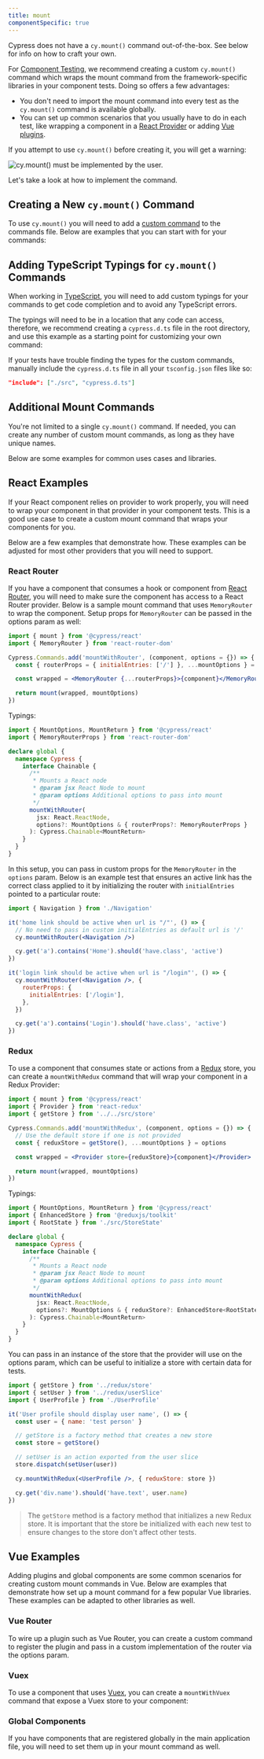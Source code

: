 ```yaml
---
title: mount
componentSpecific: true
---
```


<Alert type="warning">

Cypress does not have a `cy.mount()` command out-of-the-box. See below for info
on how to craft your own.

</Alert>

For
[Component Testing](/guides/overview/choosing-testing-type#What-is-Component-Testing),
we recommend creating a custom `cy.mount()` command which wraps the mount
command from the framework-specific libraries in your component tests. Doing so
offers a few advantages:

- You don't need to import the mount command into every test as the `cy.mount()`
  command is available globally.
- You can set up common scenarios that you usually have to do in each test, like
  wrapping a component in a
  [React Provider](https://reactjs.org/docs/context.html) or adding
  [Vue plugins](https://vuejs.org/v2/guide/plugins.html).

If you attempt to use `cy.mount()` before creating it, you will get a warning:

<img src="/_nuxt/assets/img/guides/component-testing/cy-mount-must-be-implemented.png" alt="cy.mount() must be implemented by the user." />

Let's take a look at how to implement the command.

## Creating a New `cy.mount()` Command

To use `cy.mount()` you will need to add a
[custom command](/api/cypress-api/custom-commands) to the commands file. Below
are examples that you can start with for your commands:

<code-group-react-vue2-vue3>
<template #react>

```js
import { mount } from '@cypress/react'

Cypress.Commands.overwrite('mount', (jsx, options) => {
  // Wrap any parent components needed
  // ie: return mount(<MyProvider>{jsx}</MyProvider>, options)
  return mount(jsx, options)
})
```

</template>
<template #vue2>

```js
import { mount } from '@cypress/vue'

Cypress.Commands.overwrite('mount', (comp, options = {}) => {
  // Setup options object
  options.extensions = options.extensions || {}
  options.extensions.plugins = options.extensions.plugins || []
  options.extensions.components = options.extensions.components || {}

  /* Add any global plugins */
  // options.global.plugins.push({
  //   install(app) {
  //     app.use(MyPlugin);
  //   },
  // });

  /* Add any global components */
  // options.global.components['Button'] = Button;

  return mount(comp, options)
})
```

</template>
<template #vue3>

```js
import { mount } from '@cypress/vue'

Cypress.Commands.overwrite('mount', (comp, options = {}) => {
  // Setup options object
  options.global = options.global || {}
  options.global.stubs = options.global.stubs || {}
  options.global.stubs['transition'] = false
  options.global.components = options.global.components || {}
  options.global.plugins = options.global.plugins || []

  /* Add any global plugins */
  // options.global.plugins.push({
  //   install(app) {
  //     app.use(MyPlugin);
  //   },
  // });

  /* Add any global components */
  // options.global.components['Button'] = Button;

  return mount(comp, options)
})
```

</template>
</code-group-react-vue2-vue3>

## Adding TypeScript Typings for `cy.mount()` Commands

When working in
[TypeScript](https://docs.cypress.io/guides/tooling/typescript-support), you
will need to add custom typings for your commands to get code completion and to
avoid any TypeScript errors.

The typings will need to be in a location that any code can access, therefore,
we recommend creating a `cypress.d.ts` file in the root directory, and use this
example as a starting point for customizing your own command:

<code-group-react-vue>
<template #react>

```ts
import { MountOptions, MountReturn } from '@cypress/react'

declare global {
  namespace Cypress {
    interface Chainable {
      /**
       * Mounts a React node
       * @param jsx React Node to mount
       * @param options Additional options to pass into mount
       */
      mount(
        jsx: React.ReactNode,
        options?: MountOptions
      ): Cypress.Chainable<MountReturn>
    }
  }
}
```

</template>
<template #vue>

```ts
import { mount } from '@cypress/vue'

type MountParams = Parameters<typeof mount>
type OptionsParam = MountParams[1]

declare global {
  namespace Cypress {
    interface Chainable {
      /**
       * Helper mount function for Vue Components
       * @param component Vue Component or JSX Element to mount
       * @param options Options passed to Vue Test Utils
       */
      mount(component: any, options?: OptionsParam): Chainable<any>
    }
  }
}
```

</template>
</code-group-react-vue>

If your tests have trouble finding the types for the custom commands, manually
include the `cypress.d.ts` file in all your `tsconfig.json` files like so:

```json
"include": ["./src", "cypress.d.ts"]
```

## Additional Mount Commands

You're not limited to a single `cy.mount()` command. If needed, you can create
any number of custom mount commands, as long as they have unique names.

Below are some examples for common uses cases and libraries.

## React Examples

If your React component relies on provider to work properly, you will need to
wrap your component in that provider in your component tests. This is a good use
case to create a custom mount command that wraps your components for you.

Below are a few examples that demonstrate how. These examples can be adjusted
for most other providers that you will need to support.

### React Router

If you have a component that consumes a hook or component from
[React Router](https://reactrouter.com/), you will need to make sure the
component has access to a React Router provider. Below is a sample mount command
that uses `MemoryRouter` to wrap the component. Setup props for `MemoryRouter`
can be passed in the options param as well:

```jsx
import { mount } from '@cypress/react'
import { MemoryRouter } from 'react-router-dom'

Cypress.Commands.add('mountWithRouter', (component, options = {}) => {
  const { routerProps = { initialEntries: ['/'] }, ...mountOptions } = options

  const wrapped = <MemoryRouter {...routerProps}>{component}</MemoryRouter>

  return mount(wrapped, mountOptions)
})
```

Typings:

```ts
import { MountOptions, MountReturn } from '@cypress/react'
import { MemoryRouterProps } from 'react-router-dom'

declare global {
  namespace Cypress {
    interface Chainable {
      /**
       * Mounts a React node
       * @param jsx React Node to mount
       * @param options Additional options to pass into mount
       */
      mountWithRouter(
        jsx: React.ReactNode,
        options?: MountOptions & { routerProps?: MemoryRouterProps }
      ): Cypress.Chainable<MountReturn>
    }
  }
}
```

In this setup, you can pass in custom props for the `MemoryRouter` in the
`options` param. Below is an example test that ensures an active link has the
correct class applied to it by initializing the router with `initialEntries`
pointed to a particular route:

```jsx
import { Navigation } from './Navigation'

it('home link should be active when url is "/"', () => {
  // No need to pass in custom initialEntries as default url is '/'
  cy.mountWithRouter(<Navigation />)

  cy.get('a').contains('Home').should('have.class', 'active')
})

it('login link should be active when url is "/login"', () => {
  cy.mountWithRouter(<Navigation />, {
    routerProps: {
      initialEntries: ['/login'],
    },
  })

  cy.get('a').contains('Login').should('have.class', 'active')
})
```

### Redux

To use a component that consumes state or actions from a
[Redux](https://react-redux.js.org/) store, you can create a `mountWithRedux`
command that will wrap your component in a Redux Provider:

```jsx
import { mount } from '@cypress/react'
import { Provider } from 'react-redux'
import { getStore } from '../../src/store'

Cypress.Commands.add('mountWithRedux', (component, options = {}) => {
  // Use the default store if one is not provided
  const { reduxStore = getStore(), ...mountOptions } = options

  const wrapped = <Provider store={reduxStore}>{component}</Provider>

  return mount(wrapped, mountOptions)
})
```

Typings:

```ts
import { MountOptions, MountReturn } from '@cypress/react'
import { EnhancedStore } from '@reduxjs/toolkit'
import { RootState } from './src/StoreState'

declare global {
  namespace Cypress {
    interface Chainable {
      /**
       * Mounts a React node
       * @param jsx React Node to mount
       * @param options Additional options to pass into mount
       */
      mountWithRedux(
        jsx: React.ReactNode,
        options?: MountOptions & { reduxStore?: EnhancedStore<RootState> }
      ): Cypress.Chainable<MountReturn>
    }
  }
}
```

You can pass in an instance of the store that the provider will use on the
options param, which can be useful to initialize a store with certain data for
tests.

```jsx
import { getStore } from '../redux/store'
import { setUser } from '../redux/userSlice'
import { UserProfile } from './UserProfile'

it('User profile should display user name', () => {
  const user = { name: 'test person' }

  // getStore is a factory method that creates a new store
  const store = getStore()

  // setUser is an action exported from the user slice
  store.dispatch(setUser(user))

  cy.mountWithRedux(<UserProfile />, { reduxStore: store })

  cy.get('div.name').should('have.text', user.name)
})
```

> The `getStore` method is a factory method that initializes a new Redux store.
> It is important that the store be initialized with each new test to ensure
> changes to the store don't affect other tests.

## Vue Examples

Adding plugins and global components are some common scenarios for creating
custom mount commands in Vue. Below are examples that demonstrate how set up a
mount command for a few popular Vue libraries. These examples can be adapted to
other libraries as well.

### Vue Router

To wire up a plugin such as Vue Router, you can create a custom command to
register the plugin and pass in a custom implementation of the router via the
options param.

<code-group-vue2-vue3>
<template #vue2>

```js
import { mount } from '@cypress/vue'
import Vue from 'vue'
import VueRouter from 'vue-router'
import { router } from '../../src/router'

Cypress.Commands.add('mountWithRouter', (comp, options = {}) => {
  // Add the VueRouter plugin
  Vue.use(VueRouter)

  // Use the router passed in via options,
  // or the default one if not provided
  options.router = options.router || router

  return mount(comp, options)
})
```

Typings:

```ts
import { mount } from '@cypress/vue'
import VueRouter from 'vue-router'

type MountParams = Parameters<typeof mount>
type OptionsParam = MountParams[1] & { router?: VueRouter }

declare global {
  namespace Cypress {
    interface Chainable {
      /**
       * Helper mount function for Vue Components
       * @param component Vue Component or JSX Element to mount
       * @param options Options passed to Vue Test Utils
       */
      mountWithRouter(component: any, options?: OptionsParam): Chainable<any>
    }
  }
}
```

Usage:

```js
import VueRouter from 'vue-router'
import Navigation from './Navigation.vue'
import { routes } from '../router'

it('home link should be active when url is "/"', () => {
  // No need to pass in custom router as default url is '/'
  cy.mountWithRouter(Navigation)

  cy.get('a').contains('Home').should('have.class', 'router-link-active')
})

it('login link should be active when url is "/login"', () => {
  // Create a new router instance for each test
  const router = new VueRouter({
    mode: 'history',
    routes,
  })

  // Change location to `/login`
  router.push('/login')

  // Pass the already initialized router for use
  cy.mountWithRouter(Navigation, { router })

  cy.get('a').contains('Login').should('have.class', 'router-link-active')
})
```

</template>
<template #vue3>

```js
import { mount } from '@cypress/vue'
import { createMemoryHistory, createRouter } from 'vue-router'
import { routes } from '../../src/router'

Cypress.Commands.add('mountWithRouter', (comp, options = {}) => {
  // Setup options object
  options.global = options.global || {}
  options.global.plugins = options.global.plugins || []

  // Use the router passed in via options,
  // or the default one if not provided
  options.router =
    options.router ||
    createRouter({
      routes: routes,
      history: createMemoryHistory(),
    })

  // Add router plugin
  options.global.plugins.push({
    install(app) {
      app.use(options.router)
    },
  })

  return mount(comp, options)
})
```

Typings:

```ts
import { mount } from '@cypress/vue'
import { Router } from 'vue-router'

type MountParams = Parameters<typeof mount>
type OptionsParam = MountParams[1] & { router?: Router }

declare global {
  namespace Cypress {
    interface Chainable {
      /**
       * Helper mount function for Vue Components
       * @param component Vue Component or JSX Element to mount
       * @param options Options passed to Vue Test Utils
       */
      mountWithRouter(component: any, options?: OptionsParam): Chainable<any>
    }
  }
}
```

Usage:

Calling `router.push()` in the router for Vue 3 is an asynchronous operation.
You can use the [cy.wrap](/api/commands/wrap) command to have Cypress await the
promise's resolve before it continues with other commands:

```js
import Navigation from './Navigation.vue'
import { routes } from '../router'
import { createMemoryHistory, createRouter } from 'vue-router'

it('home link should be active when url is "/"', () => {
  // No need to pass in custom router as default url is '/'
  cy.mountWithRouter(<Navigation />)

  cy.get('a').contains('Home').should('have.class', 'router-link-active')
})

it('login link should be active when url is "/login"', () => {
  // Create a new router instance for each test
  const router = createRouter({
    routes: routes,
    history: createMemoryHistory(),
  })

  // Change location to `/login`,
  // and await on the promise with cy.wrap
  cy.wrap(router.push('/login'))

  // Pass the already initialized router for use
  cy.mountWithRouter(<Navigation />, { router })

  cy.get('a').contains('Login').should('have.class', 'router-link-active')
})
```

</template>
</code-group-vue2-vue3>

### Vuex

To use a component that uses [Vuex](https://vuex.vuejs.org/), you can create a
`mountWithVuex` command that expose a Vuex store to your component:

<code-group-vue2-vue3>
<template #vue2>

```js
import { mount } from '@cypress/vue'
import Vuex from 'vuex'
import { getStore } from '../../src/plugins/store'

Cypress.Commands.add('mountWithVuex', (comp, options = {}) => {
  // Setup options object
  options.extensions = options.extensions || {}
  options.extensions.plugins = options.extensions.plugins || []

  // Use store passed in from options, or initialize a new one
  options.store = options.store || getStore()

  // Add Vuex plugin
  options.extensions.plugins.push(Vuex)

  return mount(comp, options)
})
```

> The `getStore` method is a factory method that initializes Vuex and creates a
> new store. It is important that the store be initialized with each new test to
> ensure changes to the store don't affect other tests.

Typings:

```ts
import { mount } from '@cypress/vue'
import { Store } from 'vuex'

type MountParams = Parameters<typeof mount>
type OptionsParam = MountParams[1]

declare global {
  namespace Cypress {
    interface Chainable {
      /**
       * Helper mount function for Vue Components
       * @param component Vue Component or JSX Element to mount
       * @param options Options passed to Vue Test Utils
       */
      mountWithVuex(
        component: any,
        options?: OptionsParam & { store?: Store }
      ): Chainable<any>
    }
  }
}
```

Usage:

```js
import { getStore } from '@/plugins/store'
import UserProfile from './UserProfile.vue'

it.only('User profile should display user name', () => {
  const user = { name: 'test person' }

  // getStore is a factory method that creates a new store
  const store = getStore()

  // mutate the store with user
  store.commit('setUser', user)

  cy.mountWithVuex(UserProfile, {
    store,
  })

  cy.get('div.name').should('have.text', user.name)
})
```

</template>
<template #vue3>

```js
import { mount } from '@cypress/vue'
import { getStore } from '../../src/plugins/store'

Cypress.Commands.add('mountWithVuex', (comp, options = {}) => {
  // Setup options object
  options.global = options.global || {}
  options.global.stubs = options.global.stubs || {}
  options.global.stubs['transition'] = false
  options.global.components = options.global.components || {}
  options.global.plugins = options.global.plugins || []

  // Use store passed in from options, or initialize a new one
  const { store = getStore(), ...mountOptions } = options

  // Add Vuex plugin
  options.global.plugins.push({
    install(app) {
      app.use(store)
    },
  })

  return mount(comp, mountOptions)
})
```

> The `getStore` method is a factory method that initializes Vuex and creates a
> new store. It is important that the store be initialized with each new test to
> ensure changes to the store don't affect other tests.

Typings:

```ts
import { mount } from '@cypress/vue'
import { Store } from 'vuex'

type MountParams = Parameters<typeof mount>
type OptionsParam = MountParams[1]

declare global {
  namespace Cypress {
    interface Chainable {
      /**
       * Helper mount function for Vue Components
       * @param component Vue Component or JSX Element to mount
       * @param options Options passed to Vue Test Utils
       */
      mountWithVuex(
        component: any,
        options?: OptionsParam & { store?: Store }
      ): Chainable<any>
    }
  }
}
```

Usage:

```js
import { getStore } from '@/plugins/store'
import UserProfile from './UserProfile.vue'

it.only('User profile should display user name', () => {
  const user = { name: 'test person' }

  // getStore is a factory method that creates a new store
  const store = getStore()

  // mutate the store with user
  store.commit('setUser', user)

  cy.mountWithVuex(UserProfile, {
    store,
  })

  cy.get('div.name').should('have.text', user.name)
})
```

</template>
</code-group-vue2-vue3>

### Global Components

If you have components that are registered globally in the main application
file, you will need to set them up in your mount command as well.

<code-group-vue2-vue3>
<template #vue2>

```js
import { mount } from '@cypress/vue'
import Button from '../../src/components/Button.vue'

Cypress.Commands.overwrite('mount', (comp, options = {}) => {
  // Setup options object
  options.extensions = options.extensions || {}
  options.extensions.plugins = options.extensions.plugins || []
  options.extensions.components = options.extensions.components || {}

  // Register global components
  options.extensions.components['Button'] = Button

  return mount(comp, options)
})
```

</template>
<template #vue3>

```js
import { mount } from '@cypress/vue'
import Button from '../../src/components/Button.vue'

Cypress.Commands.overwrite('mount', (comp, options = {}) => {
  // Setup options object
  options.global = options.global || {}
  options.global.components = options.global.components || {}

  // Register global components
  options.global.components['Button'] = Button

  return mount(comp, options)
})
```

</template>
</code-group-vue2-vue3>
